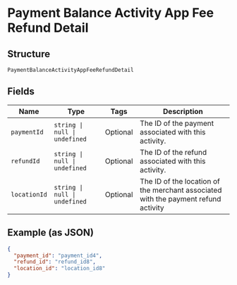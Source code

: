 
# Payment Balance Activity App Fee Refund Detail

## Structure

`PaymentBalanceActivityAppFeeRefundDetail`

## Fields

| Name | Type | Tags | Description |
|  --- | --- | --- | --- |
| `paymentId` | `string \| null \| undefined` | Optional | The ID of the payment associated with this activity. |
| `refundId` | `string \| null \| undefined` | Optional | The ID of the refund associated with this activity. |
| `locationId` | `string \| null \| undefined` | Optional | The ID of the location of the merchant associated with the payment refund activity |

## Example (as JSON)

```json
{
  "payment_id": "payment_id4",
  "refund_id": "refund_id8",
  "location_id": "location_id8"
}
```

